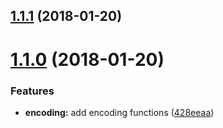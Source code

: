 <a name="1.1.1"></a>
## [1.1.1](https://github.com/Beg-in/util/compare/1.1.0...1.1.1) (2018-01-20)



<a name="1.1.0"></a>
# [1.1.0](https://github.com/Beg-in/util/compare/428eeaa...1.1.0) (2018-01-20)


### Features

* **encoding:** add encoding functions ([428eeaa](https://github.com/Beg-in/util/commit/428eeaa))



